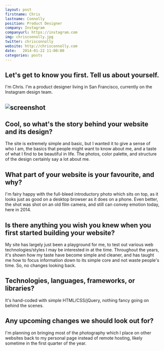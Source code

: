 ```yaml
---
layout: post
firstname: Chris
lastname: Connolly
position: Product Designer
company: Instagram
companyurl: https://instagram.com
img: chrisconnolly.jpg
twitter: chrisconnolly
website: http://chrisconnolly.com
date:   2014-01-22 11:00:00
categories: posts
---
```


## Let's get to know you first. Tell us about yourself.

I'm Chris. I'm a product designer living in San Francisco, currently on the Instagram design team.

## ![screenshot](http://thedevelopment.co/images/screenshots/chrisconnolly.jpg)

## Cool, so what's the story behind your website and its design?

The site is extremely simple and basic, but I wanted it to give a sense of who I am, the basics that people might want to know about me, and a taste of what I find to be beautiful in life. The photos, color palette, and structure of the design certainly say a lot about me.

## What part of your website is your favourite, and why?

I'm fairy happy with the full-bleed introductory photo which sits on top, as it looks just as good on a desktop browser as it does on a phone. Even better, the shot was shot on an old film camera, and still can convey emotion today, here in 2014.

## Is there anything you wish you knew when you first started building your website?

My site has largely just been a playground for me, to test out various web technologies/styles I may be interested in at the time. Throughout the years, it's shown how my taste have become simple and cleaner, and has taught me how to focus information down to its simple core and not waste people's time. So, no changes looking back.

## Technologies, languages, frameworks, or libraries?

It's hand-coded with simple HTML/CSS/jQuery, nothing fancy going on behind the scenes.

## Any upcoming changes we should look out for?

I'm planning on bringing most of the photography which I place on other websites back to my personal page instead of remote hosting, likely sometime in the first quarter of the year.
